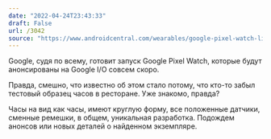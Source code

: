 ```yaml
---
date: "2022-04-24T23:43:33"
draft: False
url: /3042
source: "https://www.androidcentral.com/wearables/google-pixel-watch-live-images-exclusive"
---
```


Google, судя по всему, готовит запуск Google Pixel Watch, которые будут анонсированы на Google I/O совсем скоро.

Правда, смешно, что известно об этом стало потому, что кто-то забыл тестовый образец часов в ресторане. Уже знакомо, правда?

Часы на вид как часы, имеют круглую форму, все положенные датчики, сменные ремешки, в общем, уникальная разработка. Подождем анонсов или новых деталей о найденном экземпляре.
